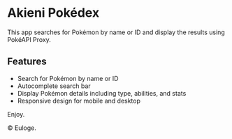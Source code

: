 # Akieni Pokédex

This app searches for Pokémon by name or ID and display the results using PokéAPI Proxy.

## Features

- Search for Pokémon by name or ID
- Autocomplete search bar
- Display Pokémon details including type, abilities, and stats
- Responsive design for mobile and desktop

Enjoy.

&copy; Euloge.
